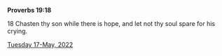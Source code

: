 **Proverbs 19:18**

18 Chasten thy son while there is hope, and let not thy soul spare for his crying.

[Tuesday 17-May, 2022](https://t.me/s/daily_scripture)
